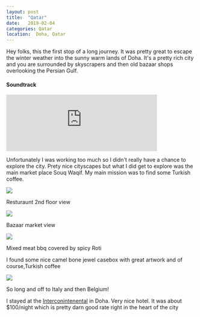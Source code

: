 ```yaml
---
layout: post
title:  "Qatar"
date:   2019-02-04
categories: Qatar
location:  Doha, Qatar
---
```


Hey folks, this the first stop of a long journey. It was pretty great to escape the winter weather into the sunny warm lands of Doha. It's a pretty rich city and you are surrounded by skyscrapers and then old bazaar shops overlooking the Persian Gulf.
<div class="center">
<h4>Soundtrack</h4>
<iframe width="400vw" height="auto" src="https://www.youtube.com/embed/OuPRPEZTp5k" frameborder="0" allow="accelerometer; autoplay; encrypted-media; gyroscope; picture-in-picture" allowfullscreen></iframe>
</div>

<p>Unfortunately I was working too much so I didn't really have a chance to explore the city. Prety nice cityscapes but what I did get to explore was the main market place Souq Waqif. My main mission was to find some Turkish coffee.</p>

<div class="post-image">
    <img src="https://lh3.googleusercontent.com/-R1eUzxiq2MQ4u_fXjCID8SX4PVq0cFCsuCZewmM6BOQ-qXhJM8ks0as6d1JeTNjHwDZ5YqNoMJ-hYJWakI8w0Vd2RIRQsNRbuvJ2kRdmzLP3X7trHhxr0y9lZAKzUv_K5Y2hcLIs4ZjbWiHjobHj4v3GddgVUJOFR74K3CzOUnEaU4PiXatXciPWyHWNlYbN-Gow-gr_2Vjh28f_hE7uaG2HrrrYw-3PrwnEILLEU8rKBtuaaQt6t-jCTqLTS_A5AiauiY1Vo8kE559ag4sp8J4rOQjljyIhu5lFr9z-D2PkDaGDjjd72u9VV8w1KNxAfQC_0ytUegKJucmyOfs8glWXDSRfd653wO71tk9tSu06ngh365kIek391GwkP_gB20ZP9ATm1HqyzTozmd-4ScBs1Qym4u7Y7CRCt7T3iZGBfc_bEDMgrUxe2AIgVF9LQ_PcdXsUj_0g5gsdw-Lp9ZWXT26nIo-9ZJ89kHQaG-9yZ98r208BFTUaCdjgWAdMAx9Db-Cp8Md4PJznEIbr5xPqQqaNuoKAC4AirvoLSpuOZLMuY4XbIAdkVjGe4Z5bit8fWDy1OjlvajAZcTOZVYxvJ8o6Auo4wkRYkNXwmHSSlZBenmKOQMFvWO8ldmPofe8JNNik3Pf8QbMKEsDJ25TkjTUWrS2QiLiImRoQrh7m_gQtQiFm77gv820oemiIkQ469YmGrZD_L_rJWc=w1952-h1464-no
    "/>
    <p class="post-image-caption">Resturaunt 2nd floor view</p>
</div>

<div class="post-image">
    <img src="https://lh3.googleusercontent.com/SGRnz86p74jVTTRbwNinEkJ3tzsUoTI9WKaCmOPPsPJjec_LBjAZeIliwqWqqzMUet1b9Mgy_cTXOnOhxyAbq_u1Tn9Ki_keBlMmCVUCVxxqzOlhGu2KgsRvac_zRCShIjIEn9J7Y0wOgzrQbH0i6NVBdLc3a9PtsH2RdhorPumATCE4C35S5tfINbiHCj8r6Q3tv1g_pB748VK_xB5_nORs7bAllsRh-L-P9HGVBozvqWdcTIkRS_Slxa9zd45VdHV8aWpGIMIxRBmRzKwNRN9UlYJLAdNephZN6HMYLPCvu-1mol9ffIVV-bxTKqx9hMNc5A5CKuJ8yC5pK1rrlKRxH4xSRoXdzaVpjI2WNgBmpU9N4epPM4McnxLbCqpLGiJvTtdYpi4A7uCKV1KUf_z12A81DsmvCzEAQvGpN5vzJ5U5nKLuJtGPA0tNHZCVBzza4ZPo_dS-9g3gAf5z9vuWr_B_ddZqSHCkkTP-DL9RkNZyReg7iowwQMjIdLNGB1nG_FPSpZ6kvyRz9KF_I3nvw3kuBckuKtq36NLVwBVZRqITJ6mg-i6foCZS_DylE9Pyw6YL3lROOESvWctrND-d5xDoETN4fau9SM5HXXkLM14DWFApE4dXLz6e-ufh9SiFhBqy0mZ_LQB3VzkFdgoRVDENtc37j2nvu9Qg7VbEPGNK7siGGciqVipj5BrkdrZMdWMD60kpqLLv3aM=w1952-h1464-no
    "/>
    <p class="post-image-caption">Bazaar market view</p>
</div>

<div class="post-image">
    <img src="https://lh3.googleusercontent.com/ZiFu35LYpg4AntRYyyANioOcQjVc35ugah2ImfHVEceegNdOav0n9Nq5afQCgndj1f8Q3muPd-NwMbAwBz4pNCn9495WEoUUw3YshwsPx7Tsu5W3ScMwdB0SmlOaSWW6cbKYKxFyTYytwyMhgedem2C7EpWg8ZimqLhVgOu-mDomH11LKyzfPp9zcBta8QJxfDCIVp9yiQkIyUUYecrpg6lenjiMsNYW3PAHKOflUAwoqPsvySpZdOA6BzgrgWePnBdrcfZTyvbrnCyzh4b1dwAw_9pT7dXaCO4jeKstFYQlw63LwfdcGThAuuKYitqr1sQDmEF3INrLyz3FKPKhTM5Ay2fIMxHFzVhstmsz06XfxCaa2h1_7if--0VC1dDTGmevmJ3pFv28ltIQzKoOB4DZfXWFTaj--c1HCGlicve0SLMlUOs_zEHmYFT5r_N6SnNcFrxOolR9Ie7weeVdToj2IC1EmYm0uaAXTcVWIswrdD82vt1mwF1_oBkjFIJNJNcqHhahsQVhL0UAQy_hYFrrB9buhPSzsBtOIHh6uLsguoYbHOP8mYIvIERTfSb2RvN0c5bbNQJuA5gUrQp4YqcfarQmELr-R9Zodb7pEtprHtq-VxFRqPZ3h8cwjRgg9pU7gBdpBO_tA0eJzQQZi2OEcZ7EEFjaCcY4cQmQvtpkw7kyvv66ShWnWvU3sHcJcG_6dfdvJzXTqoIdT-A=w1952-h1464-no
    "/>
    <p class="post-image-caption">Mixed meat bbq covered by spicy Roti</p>
</div>

<p>I found some nice camel bone jewel casebox with great artwork and of course,Turkish coffee</p>

<div class="post-image">
    <img src="https://lh3.googleusercontent.com/vsQErC9BOBJJ_XLOxlAcSSsfnFl88ziwtpAY9NcsIDsjTmboeHVjVwalJ6b_bAsChaKSV0-qin6m329lWjTj11I138BRMJzMZNpPhH-TMhHifJ--BLq1ltsU6cyViVDaBQt7gF9ESz8KgTxosf7nGiNmF4LlSig1z8UVzS298o89Vgn-NQQ23e0bofJhNvGk1wYdAIbmf2z65zbXP6dFpwGc2gXPuG_VJH84b338NuQKw7h51TKblmt2-GESC_AOQXY0fW5FNJ65o2m7ATnjLvEbTzBFwmarDttq7y7hINX1CTKAZYy6S2ZIyYN8TkVeQ0dQCpw0czdc979iDHdqxyxqFFKOfrE-XeoaqyqGhq-3kqFDnjIdDTGnmylxv6FNZkI-6-p6Qql-QDiusqkxljWAgnP3-jt7U7uRZ8qKsUR2JqR2-bXcUbkJ0lUUuzqtNpmkUS287_F02ZAXLN7GcbARW4wVuSaopQgvuKGRPFuodmUw6Da_545iVXILpgI2yanBLbmmlU71JsbvZ9CGWsKYKnE__AAkOqEeNVxTTlJIBbbAGAZoNjiK98Egpc9cDLXaVPeW6Za671jc2Gt-ibsikcEszHFGykSkVTkC-foc5ESDlbEleusNcux-h6gCyZEuhi7AbMVWcioA01kilEf8YKdaZ4z6YHmcyezkJ14x7L93rYEsny3Y4K2lPC_DrN-S8KpAxz4Mr3V9UUU=w1232-h1642-no
    "/>
</div>
<p>So long and off to Italy and then Belgium!</p>


<p>I stayed at the <a href="https://www.expedia.com/Doha-Hotels-InterContinental-Doha-The-City.h4547858.Hotel-Information?langid=1033">Interconintenental</a> in Doha. Very nice hotel. It was about $100/night which is pretty darn good rate right in the heart of the city<p>